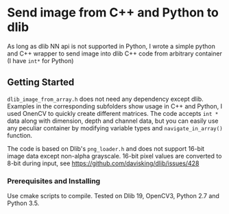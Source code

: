 # Send image from C++ and Python to dlib

As long as dlib NN api is not supported in Python, I wrote a simple python and C++ wrapper to send image into dlib C++ code from arbitrary container (I have `int*` for Python)

## Getting Started

`dlib_image_from_array.h` does not need any dependency except dlib. Examples in the corresponding subfolders show usage in C++ and Python, I used OnenCV to quickly create different matrices. The code accepts `int *` data along with dimension, depth and channel data, but you can easily use any peculiar container by modifying variable types and `navigate_in_array()` function. <br />

The code is based on Dlib's `png_loader.h` and does not support 16-bit image data except non-alpha grayscale. 16-bit pixel values are converted to 8-bit during input, see https://github.com/davisking/dlib/issues/428

### Prerequisites and Installing

Use cmake scripts to compile. Tested on Dlib 19, OpenCV3, Python 2.7 and Python 3.5.



